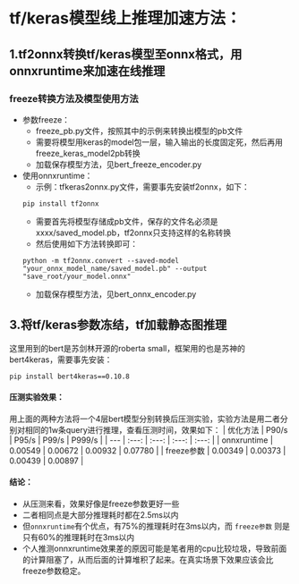 # tf/keras模型线上推理加速方法： 
## 1.tf2onnx转换tf/keras模型至onnx格式，用onnxruntime来加速在线推理
### freeze转换方法及模型使用方法
 - 参数freeze：
    - freeze_pb.py文件，按照其中的示例来转换出模型的pb文件
    - 需要将模型用keras的model包一层，输入输出的长度固定死，然后再用freeze_keras_model2pb转换
    - 加载保存模型方法，见bert_freeze_encoder.py
 - 使用onnxruntime：
    - 示例：tfkeras2onnx.py文件，需要事先安装tf2onnx，如下：
    ```shell 
    pip install tf2onnx
    ```
    - 需要首先将模型存储成pb文件，保存的文件名必须是xxxx/saved_model.pb，tf2onnx只支持这样的名称转换
    - 然后使用如下方法转换即可：
    ```shell
    python -m tf2onnx.convert --saved-model "your_onnx_model_name/saved_model.pb" --output "save_root/your_model.onnx"
    ```
    - 加载保存模型方法，见bert_onnx_encoder.py

## 3.将tf/keras参数冻结，tf加载静态图推理
这里用到的bert是苏剑林开源的roberta small，框架用的也是苏神的bert4keras，需要事先安装：
```shell
pip install bert4keras==0.10.8
```
#### 压测实验效果：
用上面的两种方法将一个4层bert模型分别转换后压测实验，实验方法是用二者分别对相同的1w条query进行推理，查看压测时间，效果如下：
| 优化方法  | P90/s | P95/s | P99/s | P999/s | 
| --- | :---: | :---: | :---: | :---: |
| onnxruntime | 0.00549 | 0.00672 | 0.00932 | 0.07780 | 
| freeze参数 | 0.00349 | 0.00373 | 0.00439 | 0.00897 | 
#### 结论： 
- 从压测来看，效果好像是freeze参数更好一些
- 二者相同点是大部分推理耗时都在2.5ms以内
- 但`onnxruntime`有个优点，有75%的推理耗时在3ms以内，而 `freeze参数` 则是只有60%的推理耗时在3ms以内
- 个人推测onnxruntime效果差的原因可能是笔者用的cpu比较垃圾，导致前面的计算阻塞了，从而后面的计算堆积了起来。在真实场景下效果应该会比freeze参数稳定。